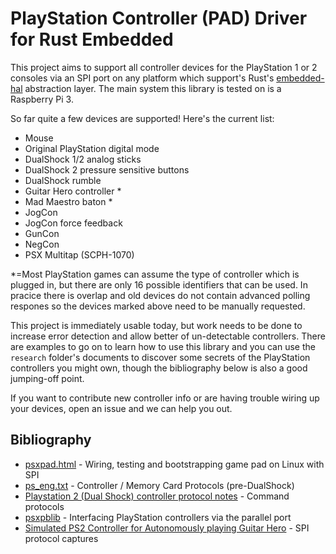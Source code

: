 # PlayStation Controller (PAD) Driver for Rust Embedded

This project aims to support all controller devices for the PlayStation 1 or 2
consoles via an SPI port on any platform which support's Rust's
[embedded-hal](https://github.com/japaric/embedded-hal) abstraction layer. The
main system this library is tested on is a Raspberry Pi 3.

So far quite a few devices are supported! Here's the current list:

* Mouse
* Original PlayStation digital mode
* DualShock 1/2 analog sticks
* DualShock 2 pressure sensitive buttons
* DualShock rumble
* Guitar Hero controller *
* Mad Maestro baton *
* JogCon
* JogCon force feedback
* GunCon
* NegCon
* PSX Multitap (SCPH-1070)

*=Most PlayStation games can assume the type of controller which is plugged in,
but there are only 16 possible identifiers that can be used. In pracice there is
overlap and old devices do not contain advanced polling respones so the devices
marked above need to be manually requested.

This project is immediately usable today, but work needs to be done to increase
error detection and allow better of un-detectable controllers. There are
examples to go on to learn how to use this library and you can use the
`research` folder's documents to discover some secrets of the PlayStation
controllers you might own, though the bibliography below is also a good
jumping-off point.

If you want to contribute new controller info or are having trouble wiring up
your devices, open an issue and we can help you out.

## Bibliography

* [psxpad.html](http://domisan.sakura.ne.jp/article/psxpad/psxpad.html) - Wiring, testing and bootstrapping game pad on Linux with SPI
* [ps_eng.txt](http://kaele.com/~kashima/games/ps_eng.txt) - Controller / Memory Card Protocols (pre-DualShock)
* [Playstation 2 (Dual Shock) controller protocol notes](https://gist.github.com/scanlime/5042071) - Command protocols
* [psxpblib](http://www.debaser.force9.co.uk/psxpblib/) - Interfacing PlayStation controllers via the parallel port
* [Simulated PS2 Controller for Autonomously playing Guitar Hero](http://procrastineering.blogspot.ca/2010/12/simulated-ps2-controller-for.html) - SPI protocol captures
